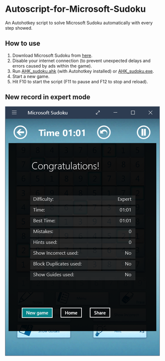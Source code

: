 # Autoscript-for-Microsoft-Sudoku
An Autohotkey script to solve Microsoft Sudoku automatically with every step showed.

## How to use
1. Download Microsoft Sudoku from [here](https://www.microsoft.com/store/apps/9wzdncrfhv60).
2. Disable your internet connection (to prevent unexpected delays and errors caused by ads within the game).
3. Run [AHK_sudoku.ahk](https://raw.githubusercontent.com/WestXu/Autoscript-for-Microsoft-Sudoku/master/AHK_sudoku.ahk) (with Autohotkey installed) or [AHK_sudoku.exe](https://raw.githubusercontent.com/WestXu/Autoscript-for-Microsoft-Sudoku/master/AHK_sudoku.exe).
4. Start a new game.
5. Hit F10 to start the script (F11 to pause and F12 to stop and reload).

## New record in expert mode
![Image](https://raw.githubusercontent.com/WestXu/Autoscript-for-Microsoft-Sudoku/master/record.png)
